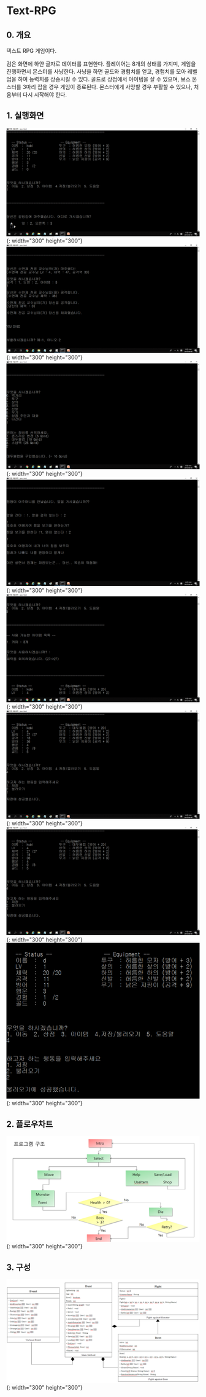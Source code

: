# Text-RPG

## 0. 개요
텍스트 RPG 게임이다. 

검은 화면에 하얀 글자로 데이터를 표현한다. 플레이어는 8개의 상태를 가지며, 게임을 진행하면서 몬스터를 사냥한다. 사냥을 하면 골드와 경험치를 얻고, 경험치를 모아 레벨업을 하여 능력치를 상승시킬 수 있다. 골드로 상점에서 아이템을 살 수 있으며, 보스 몬스터를 3마리 잡을 경우 게임이 종료된다. 몬스터에게 사망할 경우 부활할 수 있으나, 처음부터 다시 시작해야 한다.
## 1. 실행화면
![img1](./img/img1.png){: width="300" height="300"}
![img2](./img/img2.png){: width="300" height="300"}
![img3](./img/img3.png){: width="300" height="300"}
![img4](./img/img4.png){: width="300" height="300"}
![img5](./img/img5.png){: width="300" height="300"}
![img6](./img/img6.png){: width="300" height="300"}
![img7](./img/img7.png){: width="300" height="300"}
![img8](./img/img8.png){: width="300" height="300"}
## 2. 플로우차트
![flowchart](img/Flowchart.PNG){: width="300" height="300"}
## 3. 구성
![function](./img/Function.PNG){: width="300" height="300"}
